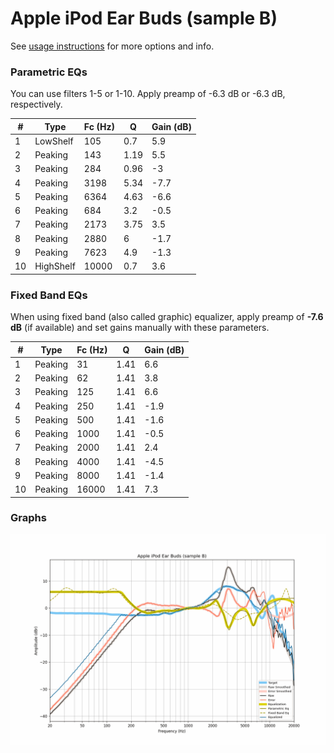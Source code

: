 # Apple iPod Ear Buds (sample B)
See [usage instructions](https://github.com/jaakkopasanen/AutoEq#usage) for more options and info.

### Parametric EQs
You can use filters 1-5 or 1-10. Apply preamp of -6.3 dB or -6.3 dB, respectively.

|   # | Type      |   Fc (Hz) |    Q |   Gain (dB) |
|-----|-----------|-----------|------|-------------|
|   1 | LowShelf  |       105 | 0.7  |         5.9 |
|   2 | Peaking   |       143 | 1.19 |         5.5 |
|   3 | Peaking   |       284 | 0.96 |        -3   |
|   4 | Peaking   |      3198 | 5.34 |        -7.7 |
|   5 | Peaking   |      6364 | 4.63 |        -6.6 |
|   6 | Peaking   |       684 | 3.2  |        -0.5 |
|   7 | Peaking   |      2173 | 3.75 |         3.5 |
|   8 | Peaking   |      2880 | 6    |        -1.7 |
|   9 | Peaking   |      7623 | 4.9  |        -1.3 |
|  10 | HighShelf |     10000 | 0.7  |         3.6 |

### Fixed Band EQs
When using fixed band (also called graphic) equalizer, apply preamp of **-7.6 dB** (if available) and set gains manually with these parameters.

|   # | Type    |   Fc (Hz) |    Q |   Gain (dB) |
|-----|---------|-----------|------|-------------|
|   1 | Peaking |        31 | 1.41 |         6.6 |
|   2 | Peaking |        62 | 1.41 |         3.8 |
|   3 | Peaking |       125 | 1.41 |         6.6 |
|   4 | Peaking |       250 | 1.41 |        -1.9 |
|   5 | Peaking |       500 | 1.41 |        -1.6 |
|   6 | Peaking |      1000 | 1.41 |        -0.5 |
|   7 | Peaking |      2000 | 1.41 |         2.4 |
|   8 | Peaking |      4000 | 1.41 |        -4.5 |
|   9 | Peaking |      8000 | 1.41 |        -1.4 |
|  10 | Peaking |     16000 | 1.41 |         7.3 |

### Graphs
![](./Apple%20iPod%20Ear%20Buds%20(sample%20B).png)
